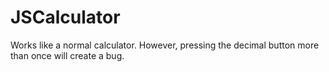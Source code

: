 # JSCalculator

Works like a normal calculator. However, pressing the decimal button more than once will create a bug.
